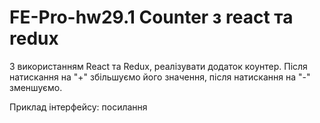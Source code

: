 # FE-Pro-hw29.1 Counter з react та redux

З використанням React та Redux, реалізувати додаток коунтер. Після натискання на "+" збільшуємо його значення, 
після натискання на "-" зменшуємо.

Приклад інтерфейсу: посилання